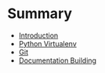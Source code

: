 # Summary

* [Introduction](README.md)
* [Python Virtualenv](virtualenv.md)
* [Git](git.md)
* [Documentation Building](mardown_documentation.md)
